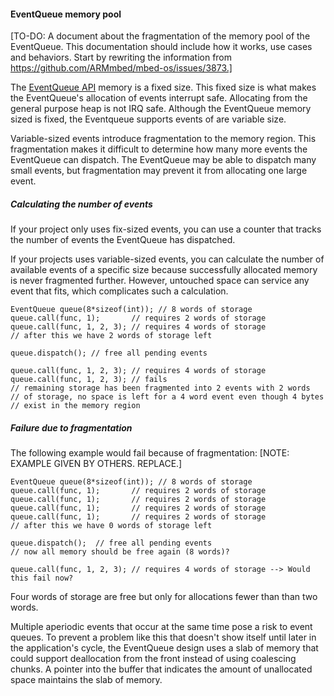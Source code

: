 #### EventQueue memory pool

[TO-DO: A document about the fragmentation of the memory pool of the EventQueue. This documentation should include how it works, use cases and behaviors. Start by rewriting the information from https://github.com/ARMmbed/mbed-os/issues/3873.]

The [EventQueue API](events.md) memory is a fixed size. This fixed size is what makes the EventQueue's allocation of events interrupt safe. Allocating from the general purpose heap is not IRQ safe. Although the EventQueue memory sized is fixed, the Eventqueue supports events of are variable size. 

Variable-sized events introduce fragmentation to the memory region. This fragmentation makes it difficult to determine how many more events the EventQueue can dispatch. The EventQueue may be able to dispatch many small events, but fragmentation may prevent it from allocating one large event. 

##### Calculating the number of events

If your project only uses fix-sized events, you can use a counter that tracks the number of events the EventQueue has dispatched.

If your projects uses variable-sized events, you can calculate the number of available events of a specific size because successfully allocated memory is never fragmented further. However, untouched space can service any event that fits, which complicates such a calculation.

```
EventQueue queue(8*sizeof(int)); // 8 words of storage
queue.call(func, 1);       // requires 2 words of storage
queue.call(func, 1, 2, 3); // requires 4 words of storage
// after this we have 2 words of storage left

queue.dispatch(); // free all pending events

queue.call(func, 1, 2, 3); // requires 4 words of storage
queue.call(func, 1, 2, 3); // fails
// remaining storage has been fragmented into 2 events with 2 words 
// of storage, no space is left for a 4 word event even though 4 bytes
// exist in the memory region
```

##### Failure due to fragmentation

The following example would fail because of fragmentation: [NOTE: EXAMPLE GIVEN BY OTHERS. REPLACE.]

```
EventQueue queue(8*sizeof(int)); // 8 words of storage
queue.call(func, 1);       // requires 2 words of storage
queue.call(func, 1);       // requires 2 words of storage
queue.call(func, 1);       // requires 2 words of storage
queue.call(func, 1);       // requires 2 words of storage
// after this we have 0 words of storage left

queue.dispatch();  // free all pending events
// now all memory should be free again (8 words)?

queue.call(func, 1, 2, 3); // requires 4 words of storage --> Would this fail now?
```

Four words of storage are free but only for allocations fewer than than two words.

Multiple aperiodic events that occur at the same time pose a risk to event queues. To prevent a problem like this that doesn't show itself until later in the application's cycle, the EventQueue design uses a slab of memory that could support deallocation from the front instead of using coalescing chunks. A pointer into the buffer that indicates the amount of unallocated space maintains the slab of memory.

